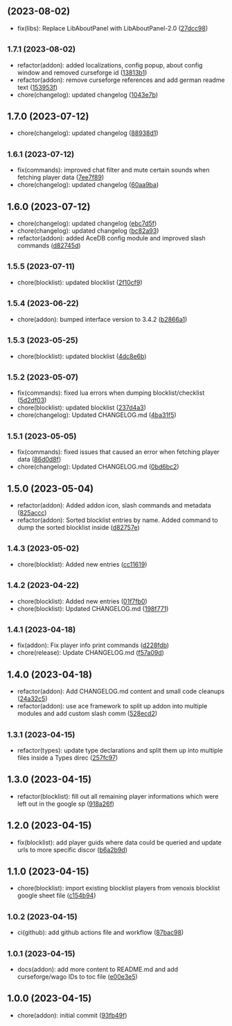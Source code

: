 ##  (2023-08-02)

* fix(libs): Replace LibAboutPanel with LibAboutPanel-2.0 ([27dcc98](https://github.com/Exoridus/Scambuster-Venoxis/commit/27dcc98))



## <small>1.7.1 (2023-08-02)</small>

* refactor(addon): added localizations, config popup, about config window and removed curseforge id ([13813b1](https://github.com/Exoridus/Scambuster-Venoxis/commit/13813b1))
* refactor(addon): remove curseforge references and add german readme text ([153953f](https://github.com/Exoridus/Scambuster-Venoxis/commit/153953f))
* chore(changelog): updated changelog ([1043e7b](https://github.com/Exoridus/Scambuster-Venoxis/commit/1043e7b))



## 1.7.0 (2023-07-12)

* chore(changelog): updated changelog ([88938d1](https://github.com/Exoridus/Scambuster-Venoxis/commit/88938d1))



## <small>1.6.1 (2023-07-12)</small>

* fix(commands): improved chat filter and mute certain sounds when fetching player data ([7ee7f89](https://github.com/Exoridus/Scambuster-Venoxis/commit/7ee7f89))
* chore(changelog): updated changelog ([60aa9ba](https://github.com/Exoridus/Scambuster-Venoxis/commit/60aa9ba))



## 1.6.0 (2023-07-12)

* chore(changelog): updated changelog ([ebc7d5f](https://github.com/Exoridus/Scambuster-Venoxis/commit/ebc7d5f))
* chore(changelog): updated changelog ([bc82a93](https://github.com/Exoridus/Scambuster-Venoxis/commit/bc82a93))
* refactor(addon): added AceDB config module and improved slash commands ([d82745d](https://github.com/Exoridus/Scambuster-Venoxis/commit/d82745d))



## <small>1.5.5 (2023-07-11)</small>

* chore(blocklist): updated blocklist ([2f10cf9](https://github.com/Exoridus/Scambuster-Venoxis/commit/2f10cf9))



## <small>1.5.4 (2023-06-22)</small>

* chore(addon): bumped interface version to 3.4.2 ([b2866a1](https://github.com/Exoridus/Scambuster-Venoxis/commit/b2866a1))



## <small>1.5.3 (2023-05-25)</small>

* chore(blocklist): updated blocklist ([4dc8e6b](https://github.com/Exoridus/Scambuster-Venoxis/commit/4dc8e6b))



## <small>1.5.2 (2023-05-07)</small>

* fix(commands): fixed lua errors when dumping blocklist/checklist ([5d2df03](https://github.com/Exoridus/Scambuster-Venoxis/commit/5d2df03))
* chore(blocklist): updated blocklist ([237d4a3](https://github.com/Exoridus/Scambuster-Venoxis/commit/237d4a3))
* chore(changelog): Updated CHANGELOG.md ([4ba31f5](https://github.com/Exoridus/Scambuster-Venoxis/commit/4ba31f5))



## <small>1.5.1 (2023-05-05)</small>

* fix(commands): fixed issues that caused an error when fetching player data ([86d0d8f](https://github.com/Exoridus/Scambuster-Venoxis/commit/86d0d8f))
* chore(changelog): Updated CHANGELOG.md ([0bd6bc2](https://github.com/Exoridus/Scambuster-Venoxis/commit/0bd6bc2))



## 1.5.0 (2023-05-04)

* refactor(addon): Added addon icon, slash commands and metadata ([825accc](https://github.com/Exoridus/Scambuster-Venoxis/commit/825accc))
* refactor(addon): Sorted blocklist entries by name. Added command to dump the sorted blocklist inside ([d82757e](https://github.com/Exoridus/Scambuster-Venoxis/commit/d82757e))



## <small>1.4.3 (2023-05-02)</small>

* chore(blocklist): Added new entries ([cc11619](https://github.com/Exoridus/Scambuster-Venoxis/commit/cc11619))



## <small>1.4.2 (2023-04-22)</small>

* chore(blocklist): Added new entries ([01f7fb0](https://github.com/Exoridus/Scambuster-Venoxis/commit/01f7fb0))
* chore(blocklist): Updated CHANGELOG.md ([198f771](https://github.com/Exoridus/Scambuster-Venoxis/commit/198f771))



## <small>1.4.1 (2023-04-18)</small>

* fix(addon): Fix player info print commands ([d228fdb](https://github.com/Exoridus/Scambuster-Venoxis/commit/d228fdb))
* chore(release): Update CHANGELOG.md ([f57a09d](https://github.com/Exoridus/Scambuster-Venoxis/commit/f57a09d))



## 1.4.0 (2023-04-18)

* refactor(addon): Add CHANGELOG.md content and small code cleanups ([24a32c5](https://github.com/Exoridus/Scambuster-Venoxis/commit/24a32c5))
* refactor(addon): use ace framework to split up addon into multiple modules and add custom slash comm ([528ecd2](https://github.com/Exoridus/Scambuster-Venoxis/commit/528ecd2))



## <small>1.3.1 (2023-04-15)</small>

* refactor(types): update type declarations and split them up into multiple files inside a Types direc ([257fc97](https://github.com/Exoridus/Scambuster-Venoxis/commit/257fc97))



## 1.3.0 (2023-04-15)

* refactor(blocklist): fill out all remaining player informations which were left out in the google sp ([918a26f](https://github.com/Exoridus/Scambuster-Venoxis/commit/918a26f))



## 1.2.0 (2023-04-15)

* fix(blocklist): add player guids where data could be queried and update urls to more specific discor ([b6a2b9d](https://github.com/Exoridus/Scambuster-Venoxis/commit/b6a2b9d))



## 1.1.0 (2023-04-15)

* chore(blocklist): import existing blocklist players from venoxis blocklist google sheet file ([c154b94](https://github.com/Exoridus/Scambuster-Venoxis/commit/c154b94))



## <small>1.0.2 (2023-04-15)</small>

* ci(github): add github actions file and workflow ([87bac98](https://github.com/Exoridus/Scambuster-Venoxis/commit/87bac98))



## <small>1.0.1 (2023-04-15)</small>

* docs(addon): add more content to README.md and add curseforge/wago IDs to toc file ([e00e3e5](https://github.com/Exoridus/Scambuster-Venoxis/commit/e00e3e5))



## 1.0.0 (2023-04-15)

* chore(addon): initial commit ([93fb49f](https://github.com/Exoridus/Scambuster-Venoxis/commit/93fb49f))



